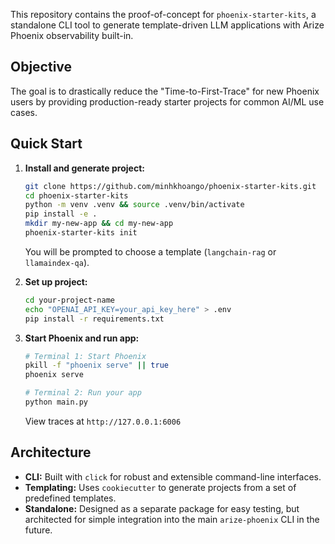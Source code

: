 This repository contains the proof-of-concept for `phoenix-starter-kits`, a standalone CLI tool to generate template-driven LLM applications with Arize Phoenix observability built-in.

## Objective

The goal is to drastically reduce the "Time-to-First-Trace" for new Phoenix users by providing production-ready starter projects for common AI/ML use cases.

## Quick Start

1.  **Install and generate project:**
    ```bash
    git clone https://github.com/minhkhoango/phoenix-starter-kits.git
    cd phoenix-starter-kits
    python -m venv .venv && source .venv/bin/activate
    pip install -e .
    mkdir my-new-app && cd my-new-app
    phoenix-starter-kits init
    ```
    You will be prompted to choose a template (`langchain-rag` or `llamaindex-qa`).


2.  **Set up project:**
    ```bash
    cd your-project-name
    echo "OPENAI_API_KEY=your_api_key_here" > .env
    pip install -r requirements.txt
    ```

3.  **Start Phoenix and run app:**
    ```bash
    # Terminal 1: Start Phoenix
    pkill -f "phoenix serve" || true
    phoenix serve
    
    # Terminal 2: Run your app
    python main.py
    ```
    View traces at `http://127.0.0.1:6006`

## Architecture

-   **CLI:** Built with `click` for robust and extensible command-line interfaces.
-   **Templating:** Uses `cookiecutter` to generate projects from a set of predefined templates.
-   **Standalone:** Designed as a separate package for easy testing, but architected for simple integration into the main `arize-phoenix` CLI in the future.